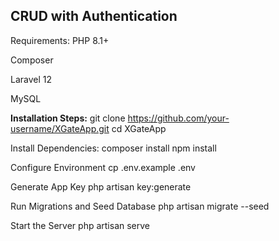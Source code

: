 ## CRUD with Authentication

Requirements:
PHP 8.1+

Composer

Laravel 12

MySQL

**Installation Steps:**
    git clone https://github.com/your-username/XGateApp.git
    cd XGateApp

Install Dependencies: 
    composer install
    npm install

Configure Environment
    cp .env.example .env

Generate App Key
    php artisan key:generate

Run Migrations and Seed Database
    php artisan migrate --seed

Start the Server
    php artisan serve
